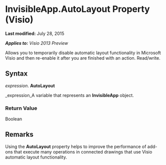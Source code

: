 
# InvisibleApp.AutoLayout Property (Visio)

 **Last modified:** July 28, 2015

 _**Applies to:** Visio 2013 Preview_

Allows you to temporarily disable automatic layout functionality in Microsoft Visio and then re-enable it after you are finished with an action. Read/write.


## Syntax

 _expression_. **AutoLayout**

 _expression_A variable that represents an  **InvisibleApp** object.


### Return Value

Boolean


## Remarks

Using the  **AutoLayout** property helps to improve the performance of add-ons that execute many operations in connected drawings that use Visio automatic layout functionality.

